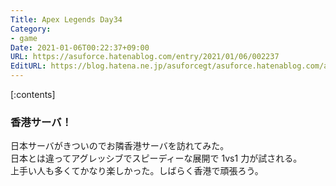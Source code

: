 ```yaml
---
Title: Apex Legends Day34
Category:
- game
Date: 2021-01-06T00:22:37+09:00
URL: https://asuforce.hatenablog.com/entry/2021/01/06/002237
EditURL: https://blog.hatena.ne.jp/asuforcegt/asuforce.hatenablog.com/atom/entry/26006613674687314
---
```


[:contents]

### 香港サーバ！

日本サーバがきついのでお隣香港サーバを訪れてみた。  
日本とは違ってアグレッシブでスピーディーな展開で 1vs1 力が試される。  
上手い人も多くてかなり楽しかった。しばらく香港で頑張ろう。
